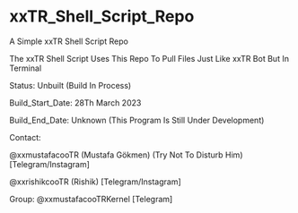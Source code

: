 # xxTR_Shell_Script_Repo
A Simple xxTR Shell Script Repo

The xxTR Shell Script Uses This Repo To Pull Files Just Like xxTR Bot But In Terminal 

Status: Unbuilt (Build In Process)

Build_Start_Date: 28Th March 2023

Build_End_Date: Unknown (This Program Is Still Under Development)

Contact: 

@xxmustafacooTR (Mustafa Gökmen) (Try Not To Disturb Him) [Telegram/Instagram]

@xxrishikcooTR (Rishik) [Telegram/Instagram]

Group: @xxmustafacooTRKernel [Telegram]
